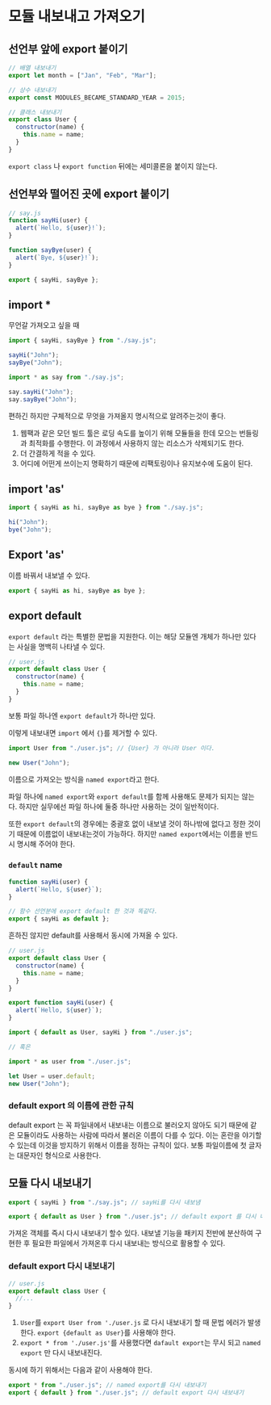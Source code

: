 # 모듈 내보내고 가져오기

## 선언부 앞에 export 붙이기

```js
// 배열 내보내기
export let month = ["Jan", "Feb", "Mar"];

// 상수 내보내기
export const MODULES_BECAME_STANDARD_YEAR = 2015;

// 클래스 내보내기
export class User {
  constructor(name) {
    this.name = name;
  }
}
```

`export class` 나 `export function` 뒤에는 세미콜론을 붙이지 않는다.

## 선언부와 떨어진 곳에 export 붙이기

```js
// say.js
function sayHi(user) {
  alert(`Hello, ${user}!`);
}

function sayBye(user) {
  alert(`Bye, ${user}!`);
}

export { sayHi, sayBye };
```

## import \*

무언갈 가져오고 싶을 때

```js
import { sayHi, sayBye } from "./say.js";

sayHi("John");
sayBye("John");
```

```js
import * as say from "./say.js";

say.sayHi("John");
say.sayBye("John");
```

편하긴 하지만 구체적으로 무엇을 가져올지 명시적으로 알려주는것이 좋다.

1. 웹팩과 같은 모던 빌드 툴은 로딩 속도를 높이기 위해 모듈들을 한데 모으는 번들링과 최적화를 수행한다. 이 과정에서 사용하지 않는 리소스가 삭제되기도 한다.
2. 더 간결하게 적을 수 있다.
3. 어디에 어떤게 쓰이는지 명확하기 때문에 리팩토링이나 유지보수에 도움이 된다.

## import 'as'

```js
import { sayHi as hi, sayBye as bye } from "./say.js";

hi("John");
bye("John");
```

## Export 'as'

이름 바꿔서 내보낼 수 있다.

```js
export { sayHi as hi, sayBye as bye };
```

## export default

`export default` 라는 특별한 문법을 지원한다. 이는 해당 모듈엔 개체가 하나만 있다는 사실을 명백히 나타낼 수 있다.

```js
// user.js
export default class User {
  constructor(name) {
    this.name = name;
  }
}
```

보통 파일 하나엔 `export default`가 하나만 있다.

이렇게 내보내면 `import` 에서 `{}`를 제거할 수 있다.

```js
import User from "./user.js"; // {User} 가 아니라 User 이다.

new User("John");
```

이름으로 가져오는 방식을 `named export`라고 한다.

파일 하나에 `named export`와 `export default`를 함께 사용해도 문제가 되지는 않는다. 하지만 실무에선 파일 하나에 둘중 하나만 사용하는 것이 일반적이다.

또한 `export default`의 경우에는 중괄호 없이 내보낼 것이 하나밖에 없다고 정한 것이기 때문에 이름없이 내보내는것이 가능하다. 하지만 `named export`에서는 이름을 반드시 명시해 주어야 한다.

### `default` name

```js
function sayHi(user) {
  alert(`Hello, ${user}`);
}

// 함수 선언분에 export default 한 것과 똑같다.
export { sayHi as default };
```

흔하진 않지만 default를 사용해서 동시에 가져올 수 있다.

```js
// user.js
export default class User {
  constructor(name) {
    this.name = name;
  }
}

export function sayHi(user) {
  alert(`Hello, ${user}`);
}
```

```js
import { default as User, sayHi } from "./user.js";

// 혹은

import * as user from "./user.js";

let User = user.default;
new User("John");
```

### default export 의 이름에 관한 규칙

default export 는 꼭 파일내에서 내보내는 이름으로 불러오지 않아도 되기 때문에 같은 모듈이라도 사용하는 사람에 따라서 불러온 이름이 다를 수 있다. 이는 혼란을 야기할 수 있는데 이것을 방지하기 위해서 이름을 정하는 규칙이 있다.
보통 파일이름에 첫 글자는 대문자인 형식으로 사용한다.

## 모듈 다시 내보내기

```js
export { sayHi } from "./say.js"; // sayHi를 다시 내보냄

export { default as User } from "./user.js"; // default export 를 다시 내보내기 함.
```

가져온 객체를 즉시 다시 내보내기 할수 있다. 내보낼 기능을 패키지 전반에 분산하여 구현한 후 필요한 파일에서 가져온후 다시 내보내는 방식으로 활용할 수 있다.

### default export 다시 내보내기

```js
// user.js
export default class User {
  //...
}
```

1. `User`를 `export User from './user.js` 로 다시 내보내기 할 때 문법 에러가 발생한다. `export {default as User}`를 사용해야 한다.
2. `export * from './user.js'`를 사용했다면 `dafault export`는 무시 되고 `named export` 만 다시 내보내진다.

동시에 하기 위해서는 다음과 같이 사용해야 한다.

```js
export * from "./user.js"; // named export를 다시 내보내기
export { default } from "./user.js"; // default export 다시 내보내기
```
